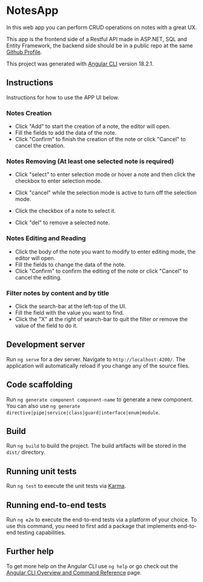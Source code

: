 # NotesApp

In this web app you can perform CRUD operations on notes with a great UX.

This app is the frontend side of a Restful API made in ASP.NET, SQL and Entity Framework, the backend side should be in a public repo at the same [Github Profile](https://github.com/NazarenoTognoli).

This project was generated with [Angular CLI](https://github.com/angular/angular-cli) version 18.2.1.

## Instructions

Instructions for how to use the APP UI below.

### Notes Creation

- Click "Add" to start the creation of a note, the editor will open.
- Fill the fields to add the data of the note.
- Click "Confirm" to finish the creation of the note or click "Cancel" to cancel the creation. 

### Notes Removing (At least one selected note is required)

- Click "select" to enter selection mode or hover a note and then click the checkbox to enter selection mode.
- Click "cancel" while the selection mode is active to turn off the selection mode.

- Click the checkbox of a note to select it.

- Click "del" to remove a selected note.

### Notes Editing and Reading

- Click the body of the note you want to modify to enter editing mode, the editor will open.
- Fill the fields to change the data of the note.
- Click "Confirm" to confirm the editing of the note or click "Cancel" to cancel the editing.

### Filter notes by content and by title

- Click the search-bar at the left-top of the UI.
- Fill the field with the value you want to find.
- Click the "X" at the right of search-bar to quit the filter or remove the value of the field to do it.


## Development server

Run `ng serve` for a dev server. Navigate to `http://localhost:4200/`. The application will automatically reload if you change any of the source files.

## Code scaffolding

Run `ng generate component component-name` to generate a new component. You can also use `ng generate directive|pipe|service|class|guard|interface|enum|module`.

## Build

Run `ng build` to build the project. The build artifacts will be stored in the `dist/` directory.

## Running unit tests

Run `ng test` to execute the unit tests via [Karma](https://karma-runner.github.io).

## Running end-to-end tests

Run `ng e2e` to execute the end-to-end tests via a platform of your choice. To use this command, you need to first add a package that implements end-to-end testing capabilities.

## Further help

To get more help on the Angular CLI use `ng help` or go check out the [Angular CLI Overview and Command Reference](https://angular.dev/tools/cli) page.
